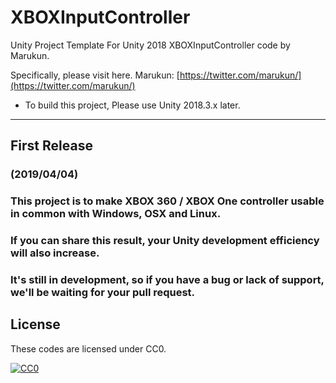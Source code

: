 <!-- Comment -->
# XBOXInputController
Unity Project Template For Unity 2018
XBOXInputController
code by Marukun.

Specifically, please visit here.
Marukun: [https://twitter.com/marukun/](https://twitter.com/marukun/) <br>
- To build this project, Please use Unity 2018.3.x later.

---
## First Release
### (2019/04/04)
### This project is to make XBOX 360 / XBOX One controller usable in common with Windows, OSX and Linux.
### If you can share this result, your Unity development efficiency will also increase.
### It's still in development, so if you have a bug or lack of support, we'll be waiting for your pull request.

## License

These codes are licensed under CC0.

[![CC0](http://i.creativecommons.org/p/zero/1.0/88x31.png "CC0")](http://creativecommons.org/publicdomain/zero/1.0/deed.ja)
